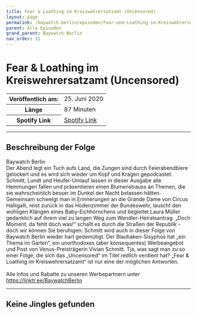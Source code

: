 ```yaml
---
title: Fear & Loathing im Kreiswehrersatzamt (Uncensored)
layout: page
permalink: /baywatch-berlin/episoden/Fear-und-Loathing-im-Kreiswehrersatzamt-Uncensored
parent: Alle Episoden
grand_parent: Baywatch Berlin
nav_order: 31
---
```


# Fear & Loathing im Kreiswehrersatzamt (Uncensored)
<table class="resp-table dcf-table dcf-table-responsive dcf-table-bordered dcf-table-striped dcf-w-100%">
                    <tbody>
                        <tr>
                            <th scope="row">Veröffentlich am:</th>
                            <td data-label="Veröffentlich am:">25. Juni 2020</td>
                        </tr>
                        <tr>
                            <th scope="row">Länge </th>
                            <td data-label="Länge ">87 Minuten</td>
                        </tr><tr>
                                <th scope="row">Spotify Link</th>
                                <td data-label="Spotify Link"><a href="https://open.spotify.com/episode/4ObvK9mL8FN5xvzT2iuZIv">Spotify Link</a></td>
                            </tr></tbody>
                </table>

***

## Beschreibung der Folge

<div>
Baywatch Berlin <br> Der Abend legt ein Tuch aufs Land, die Zungen sind durch Feierabendbiere gelockert und es wird sich wieder um Kopf und Kragen gepodcastet. Schmitt, Lundt und Heufer-Umlauf lassen in dieser Ausgabe alle Hemmungen fallen und präsentieren einen Blumenstrauss an Themen, die sie wahrscheinlich besser im Dunkel der Nacht belassen hätten. Gemeinsam schwelgt man in Erinnerungen an die Grande Dame von Circus Halligalli, reist zurück in das Hodenzimmer der Bundeswehr, lauscht den wohligen Klängen eines Baby-Eichhörnchens und begleitet Laura Müller gedanklich auf ihrem viel zu langen Weg zum Wendler-Heiratsantrag. „Doch Moment, da fehlt doch was!“ schallt es durch die Straßen der Republik - doch wir können Sie beruhigen: Schmitt wird auch in dieser Folge von Baywatch Berlin wieder hart gedemütigt. Der Blauhaken-Sisyphos hat „ein Thema im Garten“, ein unorthodoxes (aber konsequentes) Werbeangebot und Post von Venus-Preisträgerin Vivian Schmitt. Tja, was sagt man zu so einer Folge, die sich das „Uncensored“ im Titel redlich verdient hat? „Fear & Loathing im Kreiswehrersatzamt“ ist nur eine der möglichen Antworten. <br>  <br> Alle Infos und Rabatte zu unseren Werbepartnern unter <a href="https://linktr.ee/BaywatchBerlin">https://linktr.ee/BaywatchBerlin</a>  
</div>

***

## Keine Jingles gefunden